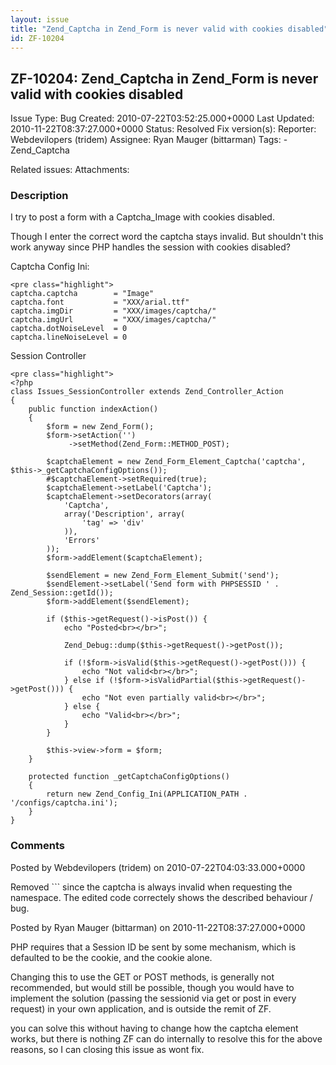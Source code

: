 ```yaml
---
layout: issue
title: "Zend_Captcha in Zend_Form is never valid with cookies disabled"
id: ZF-10204
---
```


ZF-10204: Zend\_Captcha in Zend\_Form is never valid with cookies disabled
--------------------------------------------------------------------------

 Issue Type: Bug Created: 2010-07-22T03:52:25.000+0000 Last Updated: 2010-11-22T08:37:27.000+0000 Status: Resolved Fix version(s): 
 Reporter:  Webdevilopers (tridem)  Assignee:  Ryan Mauger (bittarman)  Tags: - Zend\_Captcha
 
 Related issues: 
 Attachments: 
### Description

I try to post a form with a Captcha\_Image with cookies disabled.

Though I enter the correct word the captcha stays invalid. But shouldn't this work anyway since PHP handles the session with cookies disabled?

Captcha Config Ini:

 
    <pre class="highlight">
    captcha.captcha        = "Image"
    captcha.font           = "XXX/arial.ttf"
    captcha.imgDir         = "XXX/images/captcha/"
    captcha.imgUrl         = "XXX/images/captcha/"
    captcha.dotNoiseLevel  = 0
    captcha.lineNoiseLevel = 0


Session Controller

 
    <pre class="highlight">
    <?php
    class Issues_SessionController extends Zend_Controller_Action
    {
        public function indexAction()
        {
            $form = new Zend_Form();
            $form->setAction('')
                 ->setMethod(Zend_Form::METHOD_POST);
    
            $captchaElement = new Zend_Form_Element_Captcha('captcha', $this->_getCaptchaConfigOptions());
            #$captchaElement->setRequired(true);
            $captchaElement->setLabel('Captcha');
            $captchaElement->setDecorators(array(
                'Captcha',
                array('Description', array(
                    'tag' => 'div'
                )),
                'Errors'
            ));
            $form->addElement($captchaElement);
    
            $sendElement = new Zend_Form_Element_Submit('send');
            $sendElement->setLabel('Send form with PHPSESSID ' . Zend_Session::getId());
            $form->addElement($sendElement);
    
            if ($this->getRequest()->isPost()) {
                echo "Posted<br></br>";
    
                Zend_Debug::dump($this->getRequest()->getPost());
    
                if (!$form->isValid($this->getRequest()->getPost())) {
                    echo "Not valid<br></br>";
                } else if (!$form->isValidPartial($this->getRequest()->getPost())) {
                    echo "Not even partially valid<br></br>";
                } else {
                    echo "Valid<br></br>";
                }
            }
    
            $this->view->form = $form;
        }
    
        protected function _getCaptchaConfigOptions()
        {
            return new Zend_Config_Ini(APPLICATION_PATH . '/configs/captcha.ini');
        }
    }


 

 

### Comments

Posted by Webdevilopers (tridem) on 2010-07-22T04:03:33.000+0000

Removed ``` since the captcha is always invalid when requesting the namespace. The edited code correctely shows the described behaviour / bug.

 

 

Posted by Ryan Mauger (bittarman) on 2010-11-22T08:37:27.000+0000

PHP requires that a Session ID be sent by some mechanism, which is defaulted to be the cookie, and the cookie alone.

Changing this to use the GET or POST methods, is generally not recommended, but would still be possible, though you would have to implement the solution (passing the sessionid via get or post in every request) in your own application, and is outside the remit of ZF.

you can solve this without having to change how the captcha element works, but there is nothing ZF can do internally to resolve this for the above reasons, so I can closing this issue as wont fix.

 

 